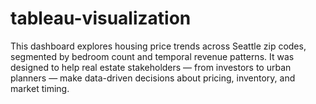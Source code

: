 # tableau-visualization
This dashboard explores housing price trends across Seattle zip codes, segmented by bedroom count and temporal revenue patterns. It was designed to help real estate stakeholders — from investors to urban planners — make data-driven decisions about pricing, inventory, and market timing.
